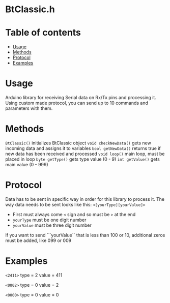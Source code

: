 # BtClassic.h
# Table of contents
- [Usage](https://github.com/Onii-Chaan/BtClassic.h/blob/master/README.md#usage)
- [Methods](https://github.com/Onii-Chaan/BtClassic.h/blob/master/README.md#methods)
- [Protocol](https://github.com/Onii-Chaan/BtClassic.h/blob/master/README.md#protocol)
- [Examples](https://github.com/Onii-Chaan/BtClassic.h/blob/master/README.md#examples)

# Usage
Arduino library for receiving Serial data on Rx/Tx pins and processing it. Using custom made protocol, you can send up to 10 commands and parameters with them.

# Methods
```BtClassic()``` initializes BtClassic object
```void checkNewData()``` gets new incoming data and assigns it to variables
```bool getNewData()``` returns true if new data has been received and processed
```void loop()``` main loop, must be placed in loop
```byte getType()``` gets type value (0 - 9) 
```int getValue()``` gets main value (0 - 999)

# Protocol 
Data has to be sent in specific way in order for this library to process it. The way data needs to be sent looks like this:
```<[yourType][yourValue]>```
- First must always come ```<``` sign and so must be ```>``` at the end
- ```yourType``` must be one digit number 
- ```yourValue``` must be three digit number

If you want to send ```yourValue`` that is less than 100 or 10, additional zeros must be added, like 099 or 009

# Examples

```<2411>```
type = 2
value = 411

```<0002>```
type = 0
value = 2

```<0000>```
type = 0
value = 0
